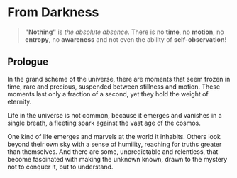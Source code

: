 # From Darkness

> **"Nothing"** is *the absolute absence*. There is no **time**, no **motion**, no **entropy**, no **awareness** and not even the ability of **self-observation**! 

## Prologue 

In the grand scheme of the universe, there are moments that seem frozen in time, rare and precious, suspended between stillness and motion. These moments last only a fraction of a second, yet they hold the weight of eternity. 

Life in the universe is not common, because it emerges and vanishes in a single breath, a fleeting spark against the vast age of the cosmos.

One kind of life emerges and marvels at the world it inhabits. Others look beyond their own sky with a sense of humility, reaching for truths greater than themselves. And there are some, unpredictable and relentless, that become fascinated with making the unknown known, drawn to the mystery not to conquer it, but to understand.


